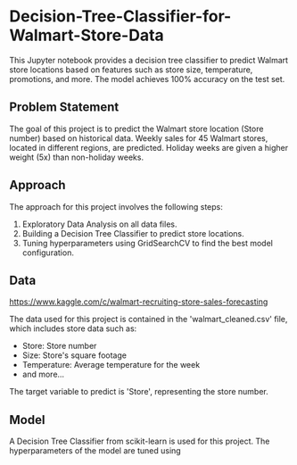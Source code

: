 # Decision-Tree-Classifier-for-Walmart-Store-Data

This Jupyter notebook provides a decision tree classifier to predict Walmart store locations based on features such as store size, temperature, promotions, and more. The model achieves 100% accuracy on the test set.

## Problem Statement

The goal of this project is to predict the Walmart store location (Store number) based on historical data. Weekly sales for 45 Walmart stores, located in different regions, are predicted. Holiday weeks are given a higher weight (5x) than non-holiday weeks.

## Approach

The approach for this project involves the following steps:

1. Exploratory Data Analysis on all data files.
2. Building a Decision Tree Classifier to predict store locations.
3. Tuning hyperparameters using GridSearchCV to find the best model configuration.

## Data

https://www.kaggle.com/c/walmart-recruiting-store-sales-forecasting

The data used for this project is contained in the 'walmart_cleaned.csv' file, which includes store data such as:

- Store: Store number
- Size: Store's square footage
- Temperature: Average temperature for the week
- and more...

The target variable to predict is 'Store', representing the store number.

## Model

A Decision Tree Classifier from scikit-learn is used for this project. The hyperparameters of the model are tuned using


